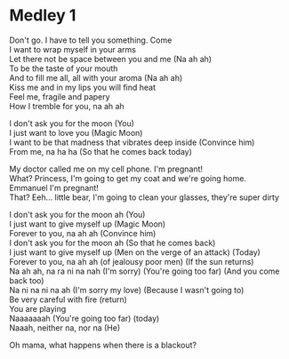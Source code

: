 # Medley 1

Don't go. I have to tell you something. Come  
I want to wrap myself in your arms  
Let there not be space between you and me (Na ah ah)  
To be the taste of your mouth  
And to fill me all, all with your aroma (Na ah ah)  
Kiss me and in my lips you will find heat  
Feel me, fragile and papery  
How I tremble for you, na ah ah  

I don't ask you for the moon (You)  
I just want to love you (Magic Moon)  
I want to be that madness that vibrates deep inside (Convince him)  
From me, na ha ha (So that he comes back today)  

My doctor called me on my cell phone. I'm pregnant!  
What? Princess, I'm going to get my coat and we're going home.  
Emmanuеl I'm pregnant!  
That? Eeh... little bear, I'm going to clean your glasses, they're super dirty  

I don't ask you for the moon ah (You)  
I just want to give myself up (Magic Moon)  
Forever to you, na ah ah (Convince him)  
I don't ask you for the moon ah (So that he comes back)  
I just want to give myself up (Men on the verge of an attack) (Today)  
Forever to you, na ah ah (of jealousy poor men) (If the sun returns)  
Na ah ah, na ra ni na nah (I'm sorry) (You're going too far) (And you come back too)  
Na ni na ni na ah (I'm sorry my love) (Because I wasn't going to)  
Be very careful with fire (return)  
You are playing  
Naaaaaaah (You're going too far) (today)  
Naaah, neither na, nor na (He)  

Oh mama, what happens when there is a blackout?  
